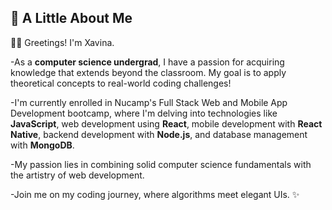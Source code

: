 

  ## 🦋 A Little About Me

👋🏻 Greetings! I'm Xavina. 

-As a **computer science undergrad**, I have a passion for acquiring knowledge that extends beyond the classroom. My goal is to apply theoretical concepts to real-world coding challenges!

-I'm currently enrolled in Nucamp's Full Stack Web and Mobile App Development bootcamp, where I'm delving into technologies like **JavaScript**, web development using **React**, mobile development with **React Native**, backend development with **Node.js**, and database management with **MongoDB**.

-My passion lies in combining solid computer science fundamentals with the artistry of web development.

-Join me on my coding journey, where algorithms meet elegant UIs. ✨


<!---
xavinanegron/xavinanegron is a ✨ special ✨ repository because its `README.md` (this file) appears on your GitHub profile.
You can click the Preview link to take a look at your changes.

--->
